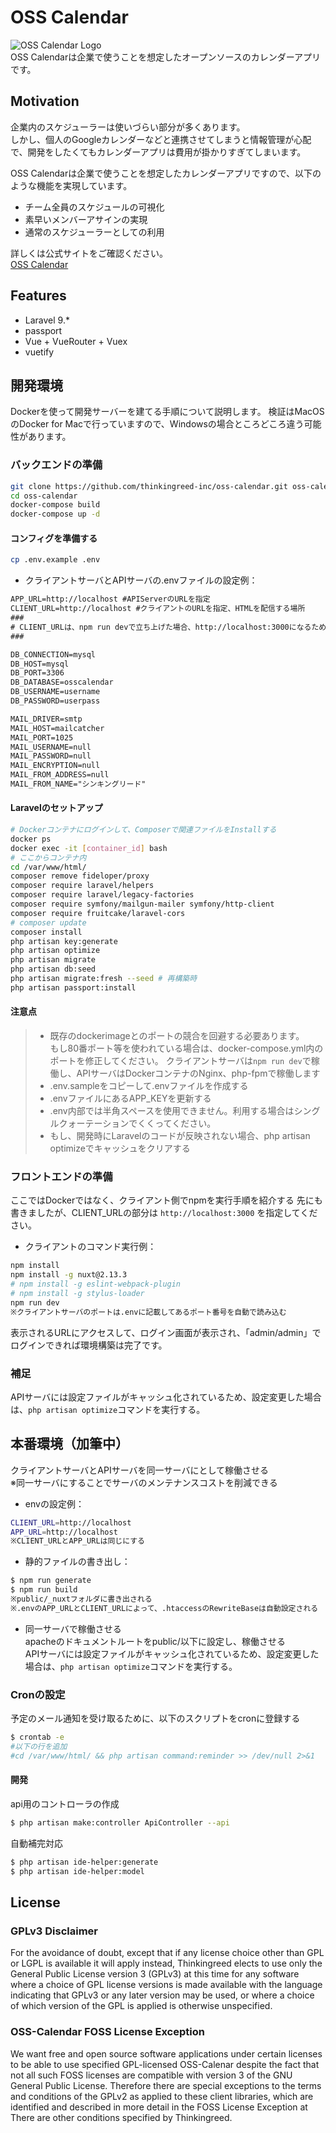 # OSS Calendar
![OSS Calendar Logo](https://github.com/thinkingreed-inc/oss-calendar/blob/master/resources/nuxt/assets/img/logo.png?raw=true)  
OSS Calendarは企業で使うことを想定したオープンソースのカレンダーアプリです。

## Motivation
企業内のスケジューラーは使いづらい部分が多くあります。  
しかし、個人のGoogleカレンダーなどと連携させてしまうと情報管理が心配で、開発をしたくてもカレンダーアプリは費用が掛かりすぎてしまいます。

OSS Calendarは企業で使うことを想定したカレンダーアプリですので、以下のような機能を実現しています。
- チーム全員のスケジュールの可視化
- 素早いメンバーアサインの実現
- 通常のスケジューラーとしての利用

詳しくは公式サイトをご確認ください。  
[OSS Calendar](https://oss-calendar.com/)

## Features
- Laravel 9.*
- passport
- Vue + VueRouter + Vuex 
- vuetify

## 開発環境
Dockerを使って開発サーバーを建てる手順について説明します。
検証はMacOSのDocker for Macで行っていますので、Windowsの場合ところどころ違う可能性があります。

### バックエンドの準備
```sh
git clone https://github.com/thinkingreed-inc/oss-calendar.git oss-calendar
cd oss-calendar
docker-compose build
docker-compose up -d
```
#### コンフィグを準備する
```bash
cp .env.example .env
```
* クライアントサーバとAPIサーバの.envファイルの設定例：  

```txt
APP_URL=http://localhost #APIServerのURLを指定
CLIENT_URL=http://localhost #クライアントのURLを指定、HTMLを配信する場所
###
# CLIENT_URLは、npm run devで立ち上げた場合、http://localhost:3000になるため注意する
###

DB_CONNECTION=mysql
DB_HOST=mysql
DB_PORT=3306
DB_DATABASE=osscalendar
DB_USERNAME=username
DB_PASSWORD=userpass

MAIL_DRIVER=smtp
MAIL_HOST=mailcatcher
MAIL_PORT=1025
MAIL_USERNAME=null
MAIL_PASSWORD=null
MAIL_ENCRYPTION=null
MAIL_FROM_ADDRESS=null
MAIL_FROM_NAME="シンキングリード"
```

#### Laravelのセットアップ
```bash
# Dockerコンテナにログインして、Composerで関連ファイルをInstallする
docker ps
docker exec -it [container_id] bash
# ここからコンテナ内
cd /var/www/html/
composer remove fideloper/proxy
composer require laravel/helpers
composer require laravel/legacy-factories
composer require symfony/mailgun-mailer symfony/http-client
composer require fruitcake/laravel-cors
# composer update
composer install
php artisan key:generate
php artisan optimize
php artisan migrate
php artisan db:seed
php artisan migrate:fresh --seed # 再構築時
php artisan passport:install
```

#### 注意点
>* 既存のdockerimageとのポートの競合を回避する必要あります。  
>もし80番ポート等を使われている場合は、docker-compose.yml内のポートを修正してください。
>クライアントサーバは`npm run dev`で稼働し、APIサーバはDockerコンテナのNginx、php-fpmで稼働します
> * .env.sampleをコピーして.envファイルを作成する  
> * .envファイルにあるAPP_KEYを更新する
> * .env内部では半角スペースを使用できません。利用する場合はシングルクォーテーションでくくってください。
> * もし、開発時にLaravelのコードが反映されない場合、php artisan optimizeでキャッシュをクリアする

### フロントエンドの準備
ここではDockerではなく、クライアント側でnpmを実行手順を紹介する
先にも書きましたが、CLIENT_URLの部分は `http://localhost:3000` を指定してください。

* クライアントのコマンド実行例： 
```bash
npm install
npm install -g nuxt@2.13.3
# npm install -g eslint-webpack-plugin
# npm install -g stylus-loader
npm run dev
※クライアントサーバのポートは.envに記載してあるポート番号を自動で読み込む
```

表示されるURLにアクセスして、ログイン画面が表示され、「admin/admin」でログインできれば環境構築は完了です。

### 補足
APIサーバには設定ファイルがキャッシュ化されているため、設定変更した場合は、`php artisan optimize`コマンドを実行する。

## 本番環境（加筆中）
クライアントサーバとAPIサーバを同一サーバにとして稼働させる  
※同一サーバにすることでサーバのメンテナンスコストを削減できる  

* envの設定例：
```bash
CLIENT_URL=http://localhost
APP_URL=http://localhost
※CLIENT_URLとAPP_URLは同じにする
```

* 静的ファイルの書き出し： 
```bash
$ npm run generate
$ npm run build
※public/_nuxtフォルダに書き出される
※.envのAPP_URLとCLIENT_URLによって、.htaccessのRewriteBaseは自動設定される
```

* 同一サーバで稼働させる  
apacheのドキュメントルートをpublic/以下に設定し、稼働させる  
APIサーバには設定ファイルがキャッシュ化されているため、設定変更した場合は、`php artisan optimize`コマンドを実行する。

### Cronの設定
予定のメール通知を受け取るために、以下のスクリプトをcronに登録する
```sh
$ crontab -e
#以下の行を追加
#cd /var/www/html/ && php artisan command:reminder >> /dev/null 2>&1
```

#### 開発

api用のコントローラの作成
```bash
$ php artisan make:controller ApiController --api
```

自動補完対応
```bash
$ php artisan ide-helper:generate
$ php artisan ide-helper:model
```

## License
### GPLv3 Disclaimer
For the avoidance of doubt, except that if any license choice
other than GPL or LGPL is available it will apply instead,
Thinkingreed elects to use only the General Public License version 3
(GPLv3) at this time for any software where a choice of GPL
license versions is made available with the language indicating
that GPLv3 or any later version may be used, or where a choice
of which version of the GPL is applied is otherwise unspecified.

### OSS-Calendar FOSS License Exception
We want free and open source software applications under certain
licenses to be able to use specified GPL-licensed OSS-Calenar
despite the fact that not all such FOSS licenses are
compatible with version 3 of the GNU General Public License.
Therefore there are special exceptions to the terms and conditions
of the GPLv2 as applied to these client libraries, which are
identified and described in more detail in the FOSS License
Exception at
There are other conditions specified by Thinkingreed.
